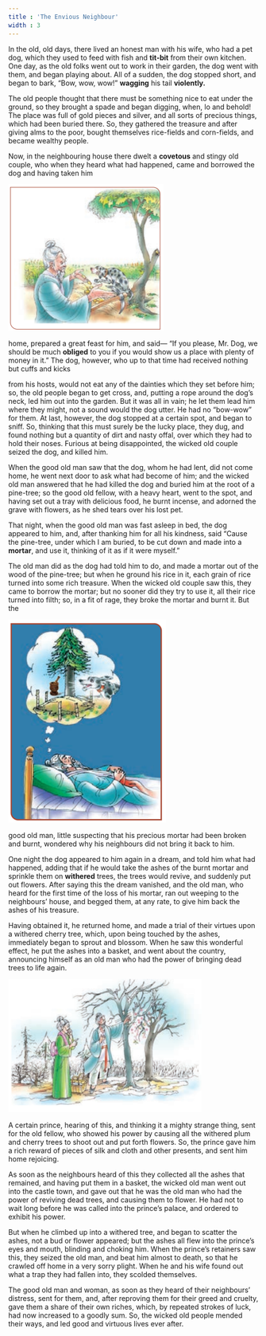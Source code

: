 ```yaml
---
title : 'The Envious Neighbour'
width : 3
---
```


In the old, old days, there lived an honest man with his wife, who had a pet dog, which they used to feed with fish and **tit-bit** from their own kitchen. One day, as the old folks went out to work in their garden, the dog went with them, and began playing about. All of a sudden, the dog stopped short, and began to bark, “Bow, wow, wow!” **wagging**  his tail **violently.** 

The old people thought that there must be something nice to eat under the ground, so they brought a spade and began digging, when, lo and behold! The place was full of gold pieces and silver, and all sorts of precious things, which had been buried there. So, they gathered the treasure and after giving alms to the poor, bought themselves rice-fields and corn-fields, and became wealthy people.

Now, in the neighbouring house there dwelt a **covetous** and stingy old couple, who when they heard what had happened, came and borrowed the dog and having taken him

![](3.png)

home, prepared a great feast for him, and said— “If you please, Mr. Dog, we should be much **obliged** to you if you would show us a place with plenty of money in it.” The dog, however, who up to that time had received nothing but cuffs and kicks

from his hosts, would not eat any of the dainties which they set before him; so, the old people began to get cross, and, putting a rope around the dog’s neck, led him out into the garden. But it was all in vain; he let them lead him where they might, not a sound would the dog utter. He had no “bow-wow” for them. At last, however, the dog stopped at a certain spot, and began to sniff. So, thinking that this must surely be the lucky place, they dug, and found nothing but a quantity of dirt and nasty offal, over which they had to hold their noses. Furious at being disappointed, the wicked old couple seized the dog, and killed him.

 When the good old man saw that the dog, whom he had lent, did not come home, he went next door to ask what had become of him; and the wicked old man answered that he had killed the dog and buried him at the root of a pine-tree; so the good old fellow, with a heavy heart, went to the spot, and having set out a tray with delicious food, he burnt incense, and adorned the grave with flowers, as he shed tears over his lost pet. 

That night, when the good old man was fast asleep in bed, the dog appeared to him, and, after thanking him for all his kindness, said “Cause the pine-tree, under which I am buried, to be cut down and made into a **mortar**, and use it, thinking of it as if it were myself.”

 The old man did as the dog had told him to do, and made a mortar out of the wood of the pine-tree; but when he ground his rice in it, each grain of rice turned into some rich treasure. When the wicked old couple saw this, they came to borrow the mortar; but no sooner did they try to use it, all their rice turned into filth; so, in a fit of rage, they broke the mortar and burnt it. But the

 ![](4.png)

 good old man, little suspecting that his precious mortar had been broken and burnt, wondered why his neighbours did not bring it back to him.

 One night the dog appeared to him again in a dream, and told him what had happened, adding that if he would take the ashes of the burnt mortar and sprinkle them on **withered** trees, the trees would revive, and suddenly put out flowers. After saying this the dream vanished, and the old man, who heard for the first time of the loss of his mortar, ran out weeping to the neighbours’ house, and begged them, at any rate, to give him back the ashes of his treasure.

 Having obtained it, he returned home, and made a trial of their virtues upon a withered cherry tree, which, upon being touched by the ashes, immediately began to sprout and blossom. When he saw this wonderful effect, he put the ashes into a basket, and went about the country, announcing himself as an old man who had the power of bringing dead trees to life again.

 ![](5.png)

 A certain prince, hearing of this, and thinking it a mighty strange thing, sent for the old fellow, who showed his power by causing all the withered plum and cherry trees to shoot out and put forth flowers. So, the prince gave him a rich reward of pieces of silk and cloth and other presents, and sent him home rejoicing.

 As soon as the neighbours heard of this they collected all the ashes that remained, and having put them in a basket, the wicked old man went out into the castle town, and gave out that he was the old man who had the power of reviving dead trees, and causing them to flower. He had not to wait long before he was called into the prince’s palace, and ordered to exhibit his power.

 But when he climbed up into a withered tree, and began to scatter the ashes, not
a bud or flower appeared; but the ashes all flew into the prince’s eyes and mouth, blinding and choking him. When the prince’s retainers saw this, they seized the old man, and beat him almost to death, so that he crawled off home in a very sorry plight. When he and his wife found out what a trap they had fallen into, they scolded themselves. 

The good old man and woman, as soon as they heard of their neighbours’ distress, sent for them, and, after reproving them for their greed and cruelty, gave them a share of their own riches, which, by repeated strokes of luck, had now increased to a goodly sum. So, the wicked old people mended their ways, and led good and virtuous lives ever after.




